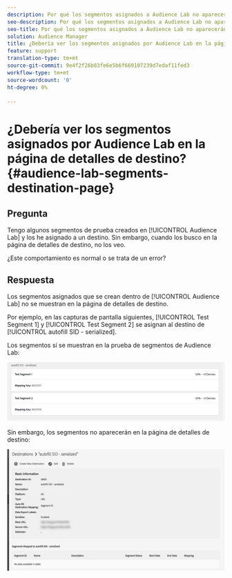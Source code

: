 ```yaml
---
description: Por qué los segmentos asignados a Audience Lab no aparecerán en la página de detalles de destino.
seo-description: Por qué los segmentos asignados a Audience Lab no aparecerán en la página de detalles de destino.
seo-title: Por qué los segmentos asignados a Audience Lab no aparecerán en la página de detalles de destino.
solution: Audience Manager
title: ¿Debería ver los segmentos asignados por Audience Lab en la página de detalles de destino?
feature: support
translation-type: tm+mt
source-git-commit: 9e4f2f26b83fe6e5b6f669107239d7edaf11fed3
workflow-type: tm+mt
source-wordcount: '0'
ht-degree: 0%

---
```



# ¿Debería ver los segmentos asignados por Audience Lab en la página de detalles de destino? {#audience-lab-segments-destination-page}

## Pregunta

Tengo algunos segmentos de prueba creados en [!UICONTROL Audience Lab] y los he asignado a un destino. Sin embargo, cuando los busco en la página de detalles de destino, no los veo.

¿Este comportamiento es normal o se trata de un error?

## Respuesta

Los segmentos asignados que se crean dentro de [!UICONTROL Audience Lab] no se muestran en la página de detalles de destino.

Por ejemplo, en las capturas de pantalla siguientes, [!UICONTROL Test Segment 1] y [!UICONTROL Test Segment 2] se asignan al destino de [!UICONTROL autofill SID - serialized].

Los segmentos sí se muestran en la prueba de segmentos de Audience Lab:

![Imagen de la vista de segmentos de Audience Lab](assets/should_i_see_my_aamlab01.png)

Sin embargo, los segmentos no aparecerán en la página de detalles de destino:

![Imagen de la página de detalles de destino](assets/should_i_see_my_aamlab02.png)